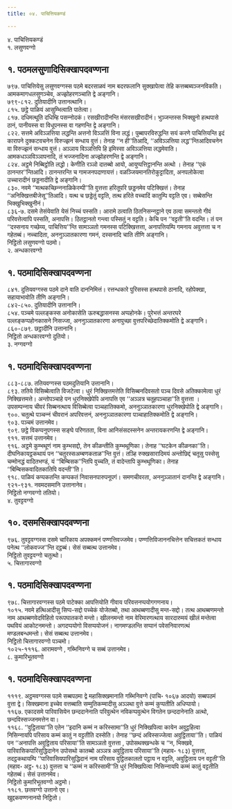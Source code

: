 ```yaml
---
title: ०४. पाचित्तियकण्डं

---
```

४. पाचित्तियकण्डं  
१. लसुणवग्गो  


## १. पठमलसुणादिसिक्खापदवण्णना

७९७. पाचित्तियेसु लसुणवग्गस्स पठमे बदरसाळवं नाम बदरफलानि सुक्खापेत्वा तेहि कत्तब्बब्यञ्‍जनविकति। आमकमागधलसुणञ्‍चेव, अज्झोहरणञ्‍चाति द्वे अङ्गानि।  
७९९-८१२. दुतियादीनि उत्तानत्थानि।  
८१५. छट्ठे पाळियं आसुम्भित्वाति पातेत्वा।  
८१७. दधिमत्थूति दधिम्हि पसन्‍नोदकं। रसखीरादीनन्ति मंसरसखीरादीनं। भुञ्‍जन्तस्स भिक्खुनो हत्थपासे ठानं, पानीयस्स वा विधूपनस्स वा गहणन्ति द्वे अङ्गानि।  
८२२. सत्तमे अविञ्‍ञत्तिया लद्धन्ति अत्तनो विञ्‍ञत्तिं विना लद्धं। पुब्बापरविरुद्धन्ति सयं करणे पाचित्तियन्ति इदं कारापने दुक्‍कटवचनेन विरुज्झनं सन्धाय वुत्तं। तेनाह ‘‘न ही’’तिआदि, ‘‘अविञ्‍ञत्तिया लद्ध’’न्तिआदिवचनेन वा विरुज्झनं सन्धाय वुत्तं। अञ्‍ञाय विञ्‍ञत्तिपि हि इमिस्सा अविञ्‍ञत्तिया लद्धमेवाति। आमकधञ्‍ञविञ्‍ञापनादि, तं भज्‍जनादिना अज्झोहरणन्ति द्वे अङ्गानि।  
८२४. अट्ठमे निब्बिट्ठोति लद्धो। केणीति रञ्‍ञो दातब्बो आयो, आयुप्पत्तिट्ठानन्ति अत्थो । तेनाह ‘‘एकं ठानन्तर’’न्तिआदि। ठानन्तरन्ति च गामजनपदाणायत्तं। वळञ्‍जियमानतिरोकुट्टादिता, अनपलोकेत्वा उच्‍चारादीनं छड्डनादीति द्वे अङ्गानि।  
८३०. नवमे ‘‘मत्थकच्छिन्‍ननाळिकेरम्पी’’ति वुत्तत्ता हरितूपरि छड्डनमेव पटिक्खित्तं। तेनाह ‘‘अनिक्खित्तबीजेसू’’तिआदि। यत्थ च छड्डेतुं वट्टति, तत्थ हरिते वच्‍चादिं कातुम्पि वट्टति एव। सब्बेसन्ति भिक्खुभिक्खुनीनं।  
८३६-७. दसमे तेसंयेवाति येसं निच्‍चं पस्सति। आरामे ठत्वाति ठितनिसन्‍नट्ठाने एव ठत्वा समन्ततो गीवं परिवत्तेत्वापि पस्सति, अनापत्ति। ठितट्ठानतो गन्त्वा पस्सितुं न वट्टति। केचि पन ‘‘वट्टती’’ति वदन्ति। तं पन ‘‘दस्सनाय गच्छेय्य, पाचित्तिय’’न्ति सामञ्‍ञतो गमनस्स पटिक्खित्तत्ता, अनापत्तियम्पि गमनाय अवुत्तत्ता च न गहेतब्बं। नच्‍चादिता, अननुञ्‍ञातकारणा गमनं, दस्सनादि चाति तीणि अङ्गानि।  
निट्ठितो लसुणवग्गो पठमो।  
२. अन्धकारवग्गो  


## १. पठमादिसिक्खापदवण्णना

८४१. दुतियवग्गस्स पठमे दाने वाति दाननिमित्तं। रत्तन्धकारे पुरिसस्स हत्थपासे ठानादि, रहोपेक्खा, सहायाभावोति तीणि अङ्गानि।  
८४२-८५०. दुतियादीनि उत्तानानि।  
८५४. पञ्‍चमे पल्‍लङ्कस्स अनोकासेति ऊरुबद्धासनस्स अप्पहोनके। पुरेभत्तं अन्तरघरे पल्‍लङ्कप्पहोनकासने निसज्‍जा, अननुञ्‍ञातकारणा अनापुच्छा वुत्तपरिच्छेदातिक्‍कमोति द्वे अङ्गानि।  
८६०-८७९. छट्ठादीनि उत्तानानि।  
निट्ठितो अन्धकारवग्गो दुतियो।  
३. नग्गवग्गो  


## १. पठमादिसिक्खापदवण्णना

८८३-८८७. ततियवग्गस्स पठमदुतियानि उत्तानानि।  
८९३. ततिये विसिब्बेत्वाति विजटेत्वा। धुरं निक्खित्तमत्तेति विसिब्बनदिवसतो पञ्‍च दिवसे अतिक्‍कामेत्वा धुरं निक्खित्तमत्ते। अन्तोपञ्‍चाहे पन धुरनिक्खेपेपि अनापत्ति एव ‘‘अञ्‍ञत्र चतूहपञ्‍चाहा’’ति वुत्तत्ता । उपसम्पन्‍नाय चीवरं सिब्बनत्थाय विसिब्बेत्वा पञ्‍चहातिक्‍कमो, अननुञ्‍ञातकारणा धुरनिक्खेपोति द्वे अङ्गानि।  
९००. चतुत्थे पञ्‍चन्‍नं चीवरानं अपरिवत्तनं, अननुञ्‍ञातकारणा पञ्‍चाहातिक्‍कमोति द्वे अङ्गानि।  
९०३. पञ्‍चमं उत्तानमेव।  
९०९. छट्ठे विकप्पनुपगस्स सङ्घे परिणतता, विना आनिसंसदस्सनेन अन्तरायकरणन्ति द्वे अङ्गानि।  
९११. सत्तमं उत्तानमेव।  
९१६. अट्ठमे कुम्भथूणं नाम कुम्भसद्दो, तेन कीळन्तीति कुम्भथूणिका। तेनाह ‘‘घटकेन कीळनका’’ति। दीघनिकायट्ठकथायं पन ‘‘चतुरस्सअम्बणकताळ’’न्ति वुत्तं। तञ्हि रुक्खसारादिमयं अन्तोछिद्दं चतूसु पस्सेसु चम्मोनद्धं वादितभण्डं, यं ‘‘बिम्बिसक’’न्तिपि वुच्‍चति, तं वादेन्तापि कुम्भथूणिका। तेनाह ‘‘बिम्बिसकवादितकातिपि वदन्ती’’ति।  
९१८. पाळियं कप्पकतन्ति कप्पकतं निवासनपारुपनूपगं। समणचीवरता, अननुञ्‍ञातानं दानन्ति द्वे अङ्गानि।  
९२१-९३१. नवमदसमानि उत्तानानेव।  
निट्ठितो नग्गवग्गो ततियो।  
४. तुवट्टवग्गो  


## १०. दसमसिक्खापदवण्णना

९७६. तुवट्टवग्गस्स दसमे चारिकाय अपक्‍कमनं पण्णत्तिवज्‍जमेव। पण्णत्तिविजाननचित्तेन सचित्तकतं सन्धाय पनेत्थ ‘‘लोकवज्‍ज’’न्ति दट्ठब्बं। सेसं सब्बत्थ उत्तानमेव।  
निट्ठितो तुवट्टवग्गो चतुत्थो।  
५. चित्तागारवग्गो  


## १. पठमादिसिक्खापदवण्णना

९७८. चित्तागारवग्गस्स पठमे पाटेक्‍का आपत्तियोति गीवाय परिवत्तनप्पयोगगणनाय।  
१०१५. नवमे हत्थिआदीसु सिप्प-सद्दो पच्‍चेकं योजेतब्बो, तथा आथब्बणादीसु मन्त-सद्दो। तत्थ आथब्बणमन्तो नाम आथब्बणवेदविहितो परूपघातकरो मन्तो। खीलनमन्तो नाम वेरिमारणत्थाय सारदारुमयं खीलं मन्तेत्वा पथवियं आकोटनमन्तो। अगदप्पयोगो विसप्पयोजनं। नागमण्डलन्ति सप्पानं पवेसनिवारणत्थं मण्डलबन्धमन्तो। सेसं सब्बत्थ उत्तानमेव।  
निट्ठितो चित्तागारवग्गो पञ्‍चमो।  
१०२५-१११६. आरामवग्गे , गब्भिनिवग्गे च सब्बं उत्तानमेव।  
८. कुमारिभूतवग्गो  


## १. पठमादिसिक्खापदवण्णना

१११९. अट्ठमवग्गस्स पठमे सब्बपठमा द्वे महासिक्खमानाति गब्भिनिवग्गे (पाचि॰ १०६७ आदयो) सब्बपठमं वुत्ता द्वे। सिक्खमाना इच्‍चेव वत्तब्बाति सम्मुतिकम्मादीसु अञ्‍ञथा वुत्ते कम्मं कुप्पतीति अधिप्पायो।  
११६७. एकादसमे पारिवासियेन छन्ददानेनाति परिवुत्थेन नविकप्पवुत्थेन विगतेन छन्ददानेनाति अत्थो, छन्दविस्सज्‍जनमत्तेन वा।  
११६८. ‘‘वुट्ठिताया’’ति एतेन ‘‘इदानि कम्मं न करिस्सामा’’ति धुरं निक्खिपित्वा कायेन अवुट्ठहित्वा निसिन्‍नायपि परिसाय कम्मं कातुं न वट्टतीति दस्सेति। तेनाह ‘‘छन्दं अविस्सज्‍जेत्वा अवुट्ठिताया’’ति। पाळियं पन ‘‘अनापत्ति अवुट्ठिताय परिसाया’’ति सामञ्‍ञतो वुत्तत्ता , उपोसथक्खन्धके च ‘‘न, भिक्खवे, पारिवासिकपारिसुद्धिदानेन उपोसथो कातब्बो अञ्‍ञत्र अवुट्ठिताय परिसाया’’ति (महाव॰ १८३) वुत्तत्ता, तदट्ठकथायम्पि ‘‘पारिवासियपारिसुद्धिदानं नाम परिसाय वुट्ठितकालतो पट्ठाय न वट्टति, अवुट्ठिताय पन वट्टती’’ति (महाव॰ अट्ठ॰ १८३) वुत्तत्ता च ‘‘कम्मं न करिस्सामी’’ति धुरं निक्खिपित्वा निसिन्‍नायपि कम्मं कातुं वट्टतीति गहेतब्बं। सेसं उत्तानमेव।  
निट्ठितो कुमारिभूतवग्गो अट्ठमो।  
११८१. छत्तवग्गो उत्तानो एव।  
खुद्दकवण्णनानयो निट्ठितो।  